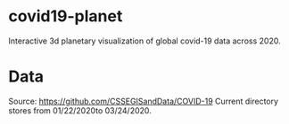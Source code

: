# covid19-planet
Interactive 3d planetary visualization of global covid-19 data across 2020.

# Data
Source: https://github.com/CSSEGISandData/COVID-19
Current directory stores from 01/22/2020to 03/24/2020.